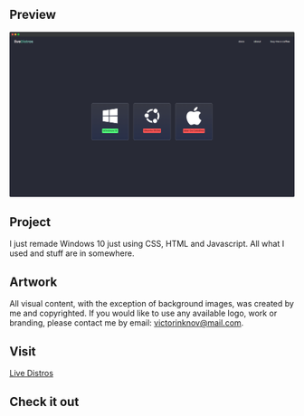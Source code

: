 ## Preview
![website preview](https://raw.githubusercontent.com/victorinknov/uiClone/main/previews/screely-1657934393746.png)

## Project
I just remade Windows 10 just using CSS, HTML and Javascript. All what I used and stuff are in somewhere. 

## Artwork
All visual content, with the exception of background images, was created by me and copyrighted. If you would like to use any available logo, work or branding, please contact me by email: victorinknov@mail.com.

## Visit
[Live Distros](https://www.livedistros.com)

## Check it out
[](https://user-images.githubusercontent.com/56061950/179329236-88246bcb-6e9c-4c8c-bd86-2827a10c33a3.webm)

